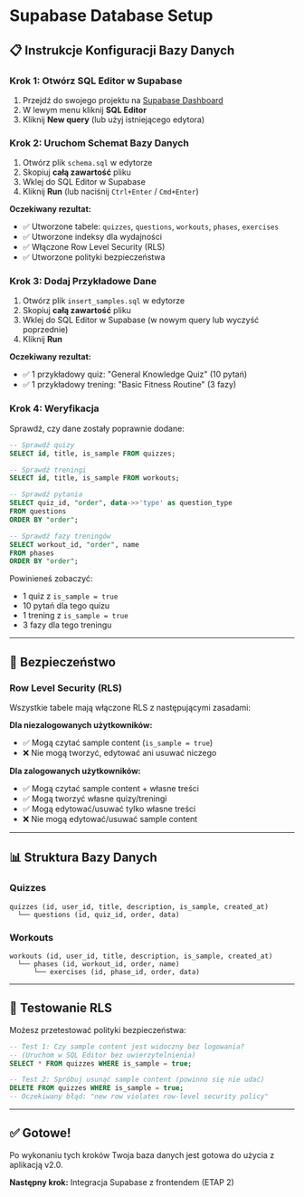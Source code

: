 # Supabase Database Setup

## 📋 Instrukcje Konfiguracji Bazy Danych

### Krok 1: Otwórz SQL Editor w Supabase

1. Przejdź do swojego projektu na [Supabase Dashboard](https://supabase.com/dashboard/project/gygijehqwtnmnoopwqyg)
2. W lewym menu kliknij **SQL Editor**
3. Kliknij **New query** (lub użyj istniejącego edytora)

### Krok 2: Uruchom Schemat Bazy Danych

1. Otwórz plik `schema.sql` w edytorze
2. Skopiuj **całą zawartość** pliku
3. Wklej do SQL Editor w Supabase
4. Kliknij **Run** (lub naciśnij `Ctrl+Enter` / `Cmd+Enter`)

**Oczekiwany rezultat:**
- ✅ Utworzone tabele: `quizzes`, `questions`, `workouts`, `phases`, `exercises`
- ✅ Utworzone indeksy dla wydajności
- ✅ Włączone Row Level Security (RLS)
- ✅ Utworzone polityki bezpieczeństwa

### Krok 3: Dodaj Przykładowe Dane

1. Otwórz plik `insert_samples.sql` w edytorze
2. Skopiuj **całą zawartość** pliku
3. Wklej do SQL Editor w Supabase (w nowym query lub wyczyść poprzednie)
4. Kliknij **Run**

**Oczekiwany rezultat:**
- ✅ 1 przykładowy quiz: "General Knowledge Quiz" (10 pytań)
- ✅ 1 przykładowy trening: "Basic Fitness Routine" (3 fazy)

### Krok 4: Weryfikacja

Sprawdź, czy dane zostały poprawnie dodane:

```sql
-- Sprawdź quizy
SELECT id, title, is_sample FROM quizzes;

-- Sprawdź treningi
SELECT id, title, is_sample FROM workouts;

-- Sprawdź pytania
SELECT quiz_id, "order", data->>'type' as question_type 
FROM questions 
ORDER BY "order";

-- Sprawdź fazy treningów
SELECT workout_id, "order", name 
FROM phases 
ORDER BY "order";
```

Powinieneś zobaczyć:
- 1 quiz z `is_sample = true`
- 10 pytań dla tego quizu
- 1 trening z `is_sample = true`
- 3 fazy dla tego treningu

---

## 🔐 Bezpieczeństwo

### Row Level Security (RLS)

Wszystkie tabele mają włączone RLS z następującymi zasadami:

**Dla niezalogowanych użytkowników:**
- ✅ Mogą czytać sample content (`is_sample = true`)
- ❌ Nie mogą tworzyć, edytować ani usuwać niczego

**Dla zalogowanych użytkowników:**
- ✅ Mogą czytać sample content + własne treści
- ✅ Mogą tworzyć własne quizy/treningi
- ✅ Mogą edytować/usuwać tylko własne treści
- ❌ Nie mogą edytować/usuwać sample content

---

## 📊 Struktura Bazy Danych

### Quizzes
```
quizzes (id, user_id, title, description, is_sample, created_at)
  └── questions (id, quiz_id, order, data)
```

### Workouts
```
workouts (id, user_id, title, description, is_sample, created_at)
  └── phases (id, workout_id, order, name)
      └── exercises (id, phase_id, order, data)
```

---

## 🧪 Testowanie RLS

Możesz przetestować polityki bezpieczeństwa:

```sql
-- Test 1: Czy sample content jest widoczny bez logowania?
-- (Uruchom w SQL Editor bez uwierzytelnienia)
SELECT * FROM quizzes WHERE is_sample = true;

-- Test 2: Spróbuj usunąć sample content (powinno się nie udać)
DELETE FROM quizzes WHERE is_sample = true;
-- Oczekiwany błąd: "new row violates row-level security policy"
```

---

## ✅ Gotowe!

Po wykonaniu tych kroków Twoja baza danych jest gotowa do użycia z aplikacją v2.0.

**Następny krok:** Integracja Supabase z frontendem (ETAP 2)

